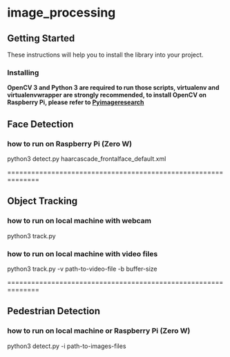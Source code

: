 # image_processing

## Getting Started

These instructions will help you to install the library into your project.

### Installing

**OpenCV 3 and Python 3 are required to run those scripts, virtualenv and virtualenvwrapper are strongly recommended, to install OpenCV on Raspberry Pi, please refer to [Pyimageresearch](http://www.pyimagesearch.com/2016/04/18/install-guide-raspberry-pi-3-raspbian-jessie-opencv-3/)**



## Face Detection

### how to run on Raspberry Pi (Zero W)

python3 detect.py haarcascade_frontalface_default.xml

==============================================================

## Object Tracking

### how to run on local machine with webcam

python3 track.py

### how to run on local machine with video files

python3 track.py -v path-to-video-file -b buffer-size

==============================================================

## Pedestrian Detection

### how to run on local machine or Raspberry Pi (Zero W)

python3 detect.py -i path-to-images-files


